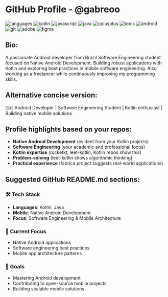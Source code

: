 # GitHub Profile - @gabreoo
![languages](https://img.shields.io/static/v1?label=&message=languages:&color=111&style=flat-square) ![kotlin](https://img.shields.io/static/v1?logo=kotlin&label=&message=kotlin&color=36465D&logoColor=AAA&style=flat-square) ![javascript](https://img.shields.io/static/v1?logo=javascript&label=&message=javascript&color=36465D&logoColor=AAA&style=flat-square) ![java](https://img.shields.io/static/v1?logo=java&label=&message=java&color=36465D&logoColor=AAA&style=flat-square) ![cplusplus](https://img.shields.io/static/v1?logo=cplusplus&label=&message=c++&color=36465D&logoColor=AAA&style=flat-square) ![tools](https://img.shields.io/static/v1?label=&message=tools:&color=111&style=flat-square) ![android](https://img.shields.io/static/v1?logo=android&label=&message=android&color=36465D&logoColor=AAA&style=flat-square) ![git](https://img.shields.io/static/v1?logo=git&label=&message=git&color=36465D&logoColor=AAA&style=flat-square) ![adobe](https://img.shields.io/static/v1?logo=adobe&label=&message=adobe&color=36465D&logoColor=AAA&style=flat-square) ![figma](https://img.shields.io/static/v1?logo=figma&label=&message=figma&color=36465D&logoColor=AAA&style=flat-square)
## Bio:
A passionate Android developer from Brazil
Software Engineering student focused on Native Android Development. Building robust applications with Kotlin and exploring best practices in mobile software engineering.
Also working as a freelancer while continuously improving my programming skills.

## Alternative concise version:
🇧🇷 Android Developer | Software Engineering Student | Kotlin enthusiast | Building native mobile solutions

## Profile highlights based on your repos:
- **Native Android Development** (evident from your Kotlin projects)
- **Software Engineering** (your academic and professional focus)
- **Kotlin expertise** (rocketkt, leet-kotlin, Kotlin repos show this)
- **Problem-solving** (leet-kotlin shows algorithmic thinking)
- **Practical experience** (fabrica project suggests real-world applications)

## Suggested GitHub README.md sections:
### 🛠️ Tech Stack
- **Languages**: Kotlin, Java
- **Mobile**: Native Android Development
- **Focus**: Software Engineering & Mobile Architecture

### 📱 Current Focus
- Native Android applications
- Software engineering best practices
- Mobile app architecture patterns

### 🎯 Goals
- Mastering Android development
- Contributing to open-source mobile projects
- Building scalable mobile solutions
